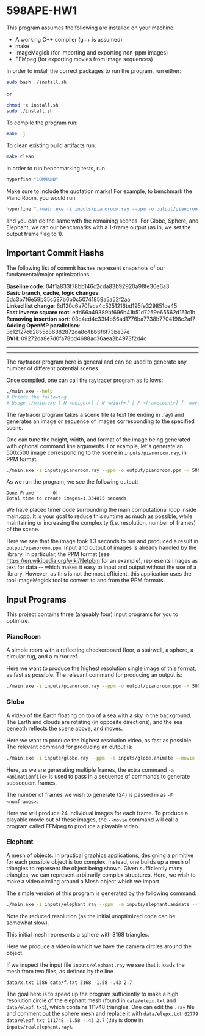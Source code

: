 # 598APE-HW1


This program assumes the following are installed on your machine:
* A working C++ compiler (g++ is assumed)
* make
* ImageMagick (for importing and exporting non-ppm images)
* FFMpeg (for exporting movies from image sequences)

In order to install the correct packages to run the program, run either:
```bash
sudo bash ./install.sh
```
or
```bash
chmod +x install.sh
sudo ./install.sh
```

To compile the program run:
```bash
make -j
```

To clean existing build artifacts run:
```bash
make clean
```

In order to run benchmarking tests, run
```bash
hyperfine "COMMAND"
```
Make sure to include the quotation marks! For example, to benchmark the Piano Room, you would run
```bash
hyperfine "./main.exe -i inputs/pianoroom.ray --ppm -o output/pianoroom.ppm -H 500 -W 500"
```
and you can do the same with the remaining scenes. For Globe, Sphere, and Elephant, we ran our benchmarks with a 1-frame output (as in, we set the output frame flag to 1).

## Important Commit Hashs
The following list of commit hashes represent snapshots of our fundamental/major optimizations. 

**Baseline code**: 04f1a833f78bb146c2cda83b92920a98fe30e6a3<br>
**Basic branch, cache, logic changes**: 5dc3b7f6e59b35c587b6b0c50741858a5a52f2aa <br>
**Linked list change**: 6d120c6a70feca4c5251216bd195fe329851ce45 <br>
**Fast inverse square root**: edd66a49389bf696b41b51d7259e65562d161c1b <br>
**Removing insertion sort**: 03c4ed4c33f4b66ad1776ba7738b7704198c2af7 <br>
**Adding OpenMP parallelism**: 3c12127c62855c86882872da8c4bb6f6f73be37e<br>
**BVH**: 09272da8e7d0fa78bd4688ac36aea3b4973f2d4c <br>

---
---
The raytracer program here is general and can be used to generate any number of different potential scenes.

Once compiled, one can call the raytracer program as follows:
```bash
./main.exe --help
# Prints the following
# Usage ./main.exe [-H <height>] [-W <width>] [-F <framecount>] [--movie] [--no-movie] [--png] [--ppm] [--help] [-o <outfile>] [-i <infile>] [-a <animationfile>]
```

The raytracer program takes a scene file (a text file ending in .ray) and generates an image or sequence of images corresponding to the specified scene.

One can tune the height, width, and format of the image being generated with optional command line arguments. For example, let's generate an 500x500 image corresponding to the scene in `inputs/pianoroom.ray`, in PPM format.

```bash
./main.exe -i inputs/pianoroom.ray --ppm -o output/pianoroom.ppm -H 500 -W 500
```

As we run the program, we see the following output:
```
Done Frame       0|
Total time to create images=1.334815 seconds
```

We have placed timer code surrounding the main computational loop inside main.cpp. It is your goal to reduce this runtime as much as possible, while maintaining or increasing the complexity (i.e. resolution, number of frames) of the scene.

Here we see that the image took 1.3 seconds to run and produced a result in `output/pianoroom.ppm`. Input and output of images is already handled by the library. In particular, the PPM format (see https://en.wikipedia.org/wiki/Netpbm for an example), represents images as text for data -- which makes it easy to input and output without the use of a library. However, as this is not the most efficient, this application uses the tool ImageMagick tool to convert to and from the PPM formats.

## Input Programs
This project contains three (arguably four) input programs for you to optimize.

### PianoRoom

A simple room with a reflecting checkerboard floor, a stairwell, a sphere, a circular rug, and a mirror ref.

Here we want to produce the highest resolution single image of this format, as fast as possible. The relevant command for producing an output is:

```bash
./main.exe -i inputs/pianoroom.ray --ppm -o output/pianoroom.ppm -H 500 -W 500
```

### Globe

A video of the Earth floating on top of a sea with a sky in the background. The Earth and clouds are rotating (in opposite directions), and the sea beneath reflects the scene above, and moves.

Here we want to produce the highest resolution video, as fast as possible. The relevant command for producing an output is:

```bash
./main.exe -i inputs/globe.ray --ppm  -a inputs/globe.animate --movie -F 24 
```

Here, as we are generating multiple frames, the extra command `-a <animationfile>` is used to pass in a sequence of commands to generate subsequent frames.

The number of frames we wish to generate (24) is passed in as `-F <numframes>`.

Here we will produce 24 individual images for each frame. To produce a playable movie out of these images, the `--movie` command will call a program called FFMpeg to produce a playable video.

### Elephant

A mesh of objects. In practical graphics applications, designing a primitive for each possible object is too complex. Instead, one builds up a mesh of triangles to represent the object being shown. Given sufficiently many triangles, we can represent arbitrarily complex structures. Here, we wish to make a video circling around a Mesh object which we import.

The simple version of this program is generated by the following command:
```bash
./main.exe -i inputs/elephant.ray --ppm  -a inputs/elephant.animate --movie -F 24 -W 100 -H 100 -o output/sphere.mp4 
```

Note the reduced resolution (as the initial unoptimized code can be somewhat slow).

This initial mesh represents a sphere with 3168 triangles.

Here we produce a video in which we have the camera circles around the object.

If we inspect the input file `inputs/elephant.ray` we see that it loads the mesh from two files, as defined by the line
```
data/x.txt 1586 data/f.txt 3168 -1.58 -.43 2.7
```

The goal here is to speed up the program sufficiently to make a high resolution circle of the elephant mesh (found in `data/elepx.txt` and `data/elepf.txt`), which contains 111748 triangles. One can edit the `.ray` file and comment out the sphere mesh and replace it with `data/elepx.txt 62779 data/elepf.txt 111748 -1.58 -.43 2.7` (this is done in `inputs/realelephant.ray`).
